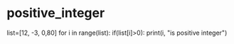 # positive_integer
list=[12, -3, 0,80]
for i in range(list):
    if(list[i]>0):
      print(i, "is positive integer") 

